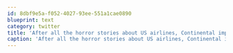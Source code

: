 ```yaml
---
id: 8dbf9e5a-f052-4027-93ee-551a1cae0890
blueprint: text
category: twitter
title: 'After all the horror stories about US airlines, Continental impresses me every time I fly them'
caption: 'After all the horror stories about US airlines, Continental impresses me every time I fly them'
---
```


